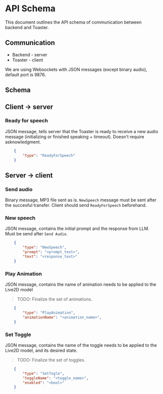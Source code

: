 # API Schema

This document outlines the API schema of communication between backend and Toaster.

## Communication

- Backend - server
- Toaster - client

We are using Websockets with JSON messages (except binary audio), default port is 9876.

## Schema

## Client -> server

### Ready for speech

JSON message, tells server that the Toaster is ready to receive a new audio message (initializing or finished speaking + timeout). Doesn't require asknowledgment.

```json
    {
        "type": "ReadyForSpeech"
    }
```

## Server -> client

### Send audio

Binary message, MP3 file sent as is. `NewSpeech` message must be sent after the succesful transfer. Client should send `ReadyForSpeech` beforehand.

### New speech

JSON message, contains the initial prompt and the response from LLM. Must be send after `Send Audio`.

```json
    {
        "type": "NewSpeech",
        "prompt": "<prompt_text>",
        "text": "<response_text>"
    }
```

### Play Animation

JSON message, contains the name of animation needs to be applied to the Live2D model

> TODO: Finalize the set of animations.

```json
    {
        "type": "PlayAnimation",
        "animationName": "<animation_name>",
    }
```

### Set Toggle

JSON message, contains the name of the toggle needs to be applied to the Live2D model, and its desired state.

> TODO: Finalize the set of toggles.

```json
    {
        "type": "SetTogle",
        "toggleName": "<toggle_name>",
        "enabled": "<bool>"
    }
```

